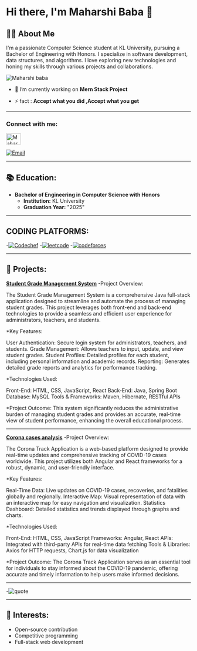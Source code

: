 
# Hi there, I'm Maharshi Baba 👋


## 👨‍🎓 About Me

I'm a passionate Computer Science student at KL University, pursuing a Bachelor of Engineering with Honors. I specialize in software development, data structures, and algorithms. I love exploring new technologies and honing my skills through various projects and collaborations.

<p align="left"> <img src="https://komarev.com/ghpvc/?username=2100032303&label=Profile%20views&color=0e75b6&style=flat" alt="Maharshi baba" /> </p>

- 🔭 I’m currently working on **Mern Stack Project**

- ⚡ fact : **Accept what you did ,Accept what you get**
*************************************************************************************************************************************************************

<h3 align="left">Connect with me:</h3>
<p align="left">
<a href="https://www.linkedin.com/in/addanki-maharshi-baba-747754226/" target="blank"><img align="center" src="https://raw.githubusercontent.com/rahuldkjain/github-profile-readme-generator/master/src/images/icons/Social/linked-in-alt.svg" alt="Maharshi baba" height="30" width="40" /></a>
</p>

[![Email](https://img.shields.io/badge/-Email-D14836?style=flat&logo=gmail&logoColor=white)](babamaharshi2@gmail.com)

*******************************************************************************************************************************************************************

## 📚 Education:
- **Bachelor of Engineering in Computer Science with Honors**
  - **Institution:** KL University
  - **Graduation Year:** "2025"
 
 ************************************************************************************************************************************************************
    
## CODING PLATFORMS:
-[![Codechef](https://image.pngaaa.com/788/4464788-middle.png)](https://www.codechef.com/users/klu_2100032303)
-[![leetcode](https://res.cloudinary.com/apideck/image/upload/w_196,f_auto/v1660571091/marketplaces/ckgbapf48v2r20b99pe4pio5o/listings/leetcode_fyzvpo.png)](https://leetcode.com/u/2100032303/)
-[![codeforces](https://encrypted-tbn0.gstatic.com/images?q=tbn:ANd9GcQ69Ryw05X2VZZV8ktYQwsPBC6fkcOmaLIINkgVDYBY4-FhuKpHtmlZFkdo-KR9zHURxVU&usqp=CAU)](https://codeforces.com/profile/MAHARSHI_A)

***************************************************************************************************************************************************************

## 🌟 Projects:

**[Student Grade Management System](#)**
  -Project Overview:

The Student Grade Management System is a comprehensive Java full-stack application designed to streamline and automate the process of managing student grades. This project leverages both front-end and back-end technologies to provide a seamless and efficient user experience for administrators, teachers, and students.

*Key Features:

User Authentication: Secure login system for administrators, teachers, and students.
Grade Management: Allows teachers to input, update, and view student grades.
Student Profiles: Detailed profiles for each student, including personal information and academic records.
Reporting: Generates detailed grade reports and analytics for performance tracking.

*Technologies Used:

Front-End: HTML, CSS, JavaScript, React
Back-End: Java, Spring Boot
Database: MySQL
Tools & Frameworks: Maven, Hibernate, RESTful APIs


*Project Outcome:
This system significantly reduces the administrative burden of managing student grades and provides an accurate, real-time view of student performance, enhancing the overall educational process.

----------------------------------------------------------------------------------------------------------------------------------------------------------------

**[Corona cases analysis](#)**
 -Project Overview:

The Corona Track Application is a web-based platform designed to provide real-time updates and comprehensive tracking of COVID-19 cases worldwide. This project utilizes both Angular and React frameworks for a robust, dynamic, and user-friendly interface.

*Key Features:

Real-Time Data: Live updates on COVID-19 cases, recoveries, and fatalities globally and regionally.
Interactive Map: Visual representation of data with an interactive map for easy navigation and visualization.
Statistics Dashboard: Detailed statistics and trends displayed through graphs and charts.

*Technologies Used:

Front-End: HTML, CSS, JavaScript
Frameworks: Angular, React
APIs: Integrated with third-party APIs for real-time data fetching
Tools & Libraries: Axios for HTTP requests, Chart.js for data visualization


*Project Outcome:
The Corona Track Application serves as an essential tool for individuals to stay informed about the COVID-19 pandemic, 
offering accurate and timely information to help users make informed decisions.

*******************************************************************************************************************************************************

-![quote](https://encrypted-tbn0.gstatic.com/images?q=tbn:ANd9GcSnz7O4G9J3RV02e7thQefCkyb6PTxilJ2FdwgqhIysZA&s)

*********************************************************************************************************************************************************

## 📝 Interests:
- Open-source contribution
- Competitive programming
- Full-stack web development


